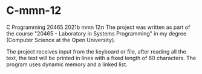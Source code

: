 # C-mmn-12
C Programming 20465 2021b mmn 12ת The project was written as part of the course "20465 - Laboratory in Systems Programming" in my degree (Computer Science at the Open University).

The project receives input from the keyboard or file, after reading all the text, the text will be printed in lines with a fixed length of 60 characters.
The program uses dynamic memory and a linked list.
